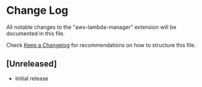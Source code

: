 # Change Log
All notable changes to the "aws-lambda-manager" extension will be documented in this file.

Check [Keep a Changelog](http://keepachangelog.com/) for recommendations on how to structure this file.

## [Unreleased]
- Initial release